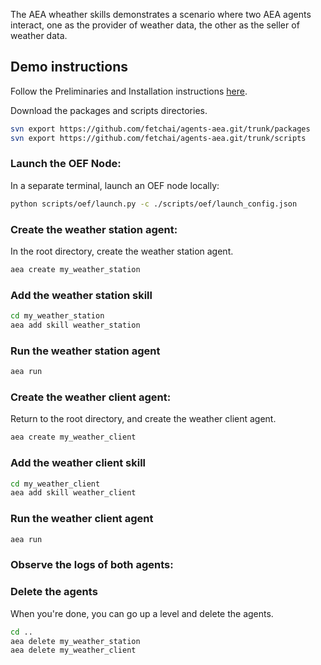 The AEA wheather skills demonstrates a scenario where two AEA agents interact, one as the provider of weather data, the other as the seller of weather data.


## Demo instructions

Follow the Preliminaries and Installation instructions <a href="../quickstart" target=_blank>here</a>.


Download the packages and scripts directories.
``` bash
svn export https://github.com/fetchai/agents-aea.git/trunk/packages
svn export https://github.com/fetchai/agents-aea.git/trunk/scripts
```


### Launch the OEF Node:
In a separate terminal, launch an OEF node locally:
``` bash
python scripts/oef/launch.py -c ./scripts/oef/launch_config.json
```

### Create the weather station agent:
In the root directory, create the weather station agent.
``` bash
aea create my_weather_station
```


### Add the weather station skill 
``` bash
cd my_weather_station
aea add skill weather_station
```


### Run the weather station agent

``` bash
aea run
```


### Create the weather client agent:
Return to the root directory, and create the weather client agent.
``` bash
aea create my_weather_client
```


### Add the weather client skill 
``` bash
cd my_weather_client
aea add skill weather_client
```


### Run the weather client agent

``` bash
aea run
```


### Observe the logs of both agents:



### Delete the agents

When you're done, you can go up a level and delete the agents.

``` bash
cd ..
aea delete my_weather_station
aea delete my_weather_client
```

<br/>
